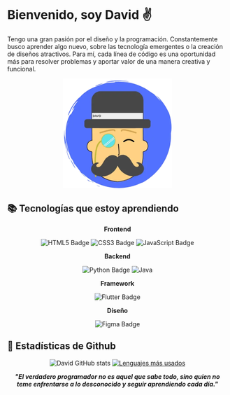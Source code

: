 # Bienvenido, soy David ✌️
Tengo una gran pasión por el diseño y la programación. Constantemente busco aprender algo nuevo, sobre las tecnología emergentes o la creación de diseños atractivos. Para mí, cada línea de código es una oportunidad más para resolver problemas y aportar valor de una manera creativa y funcional.

<div align="center">
  <img src="resources/Elegant.webp" width="250px">
</div>

## 📚 Tecnologías que estoy aprendiendo

<div align="center">

**Frontend**

![HTML5 Badge](https://img.shields.io/badge/HTML5-E34F26?logo=html5&logoColor=fff&style=for-the-badge)
![CSS3 Badge](https://img.shields.io/badge/CSS3-1572B6?logo=css3&logoColor=fff&style=for-the-badge)
![JavaScript Badge](https://img.shields.io/badge/JavaScript-F7DF1E?logo=javascript&logoColor=000&style=for-the-badge)

**Backend**

![Python Badge](https://img.shields.io/badge/Python-3776AB?logo=python&logoColor=fff&style=for-the-badge)
![Java](https://custom-icon-badges.demolab.com/badge/Java-000?logo=icons8-java&logoColor=white&style=for-the-badge)

**Framework**

![Flutter Badge](https://img.shields.io/badge/Flutter-02569B?logo=flutter&logoColor=fff&style=for-the-badge)

**Diseño**

![Figma Badge](https://img.shields.io/badge/Figma-F24E1E?logo=figma&logoColor=fff&style=for-the-badge)

</div>

## 🤖 Estadísticas de Github

<div align="center">

![David GitHub stats](https://github-readme-stats.vercel.app/api?username=davidrt31&show_icons=true&theme=radical&locale=es&rank_icon=github&custom_title=Mis%20estadísticas%20en%20GitHub)
[![Lenguajes más usados](https://github-readme-stats.vercel.app/api/top-langs/?username=davidrt31&custom_title=Lenguajes%20utilizados&layout=donut&theme=radical)](https://github.com/anuraghazra/github-readme-stats)

</div>

<div align="center">
  
***"El verdadero programador no es aquel que sabe todo, sino quien no teme enfrentarse a lo desconocido y seguir aprendiendo cada día."***

</div>



